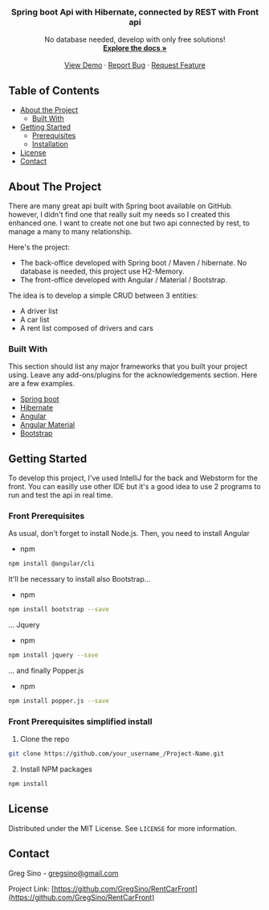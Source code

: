 
  <h3 align="center">Spring boot Api with Hibernate, connected by REST with Front api </h3>

  <p align="center">
    No database needed, develop with only free solutions!
    <br />
    <a href="https://github.com/GregSino/RentCarFront"><strong>Explore the docs »</strong></a>
    <br />
    <br />
    <a href="https://github.com/GregSino/RentCarFront">View Demo</a>
    ·
    <a href="https://github.com/GregSino/RentCarFront/issues">Report Bug</a>
    ·
    <a href="https://github.com/GregSino/RentCarFront/issues">Request Feature</a>
  </p>


<!-- TABLE OF CONTENTS -->
## Table of Contents

* [About the Project](#about-the-project)
  * [Built With](#built-with)
* [Getting Started](#getting-started)
  * [Prerequisites](#front-prerequisites)
  * [Installation](#front-prerequisites-simplified-install)
* [License](#license)
* [Contact](#contact)



<!-- ABOUT THE PROJECT -->
## About The Project


There are many great api built with Spring boot available on GitHub. however, I didn't find one that really suit my needs so I created this enhanced one. I want to create not one but two api connected by rest, to manage a many to many relationship.

Here's the project:
* The back-office developed with Spring boot / Maven / hibernate. No database is needed, this project use H2-Memory. 
* The front-office developed with Angular / Material / Bootstrap. 

The idea is to develop a simple CRUD between 3 entities:
* A driver list
* A car list
* A rent list composed of drivers and cars

### Built With
This section should list any major frameworks that you built your project using. Leave any add-ons/plugins for the acknowledgements section. Here are a few examples.
* [Spring boot](https://spring.io/)
* [Hibernate](https://hibernate.org/)
* [Angular](https://angular.io/)
* [Angular Material](https://material.angular.io/)
* [Bootstrap](https://getbootstrap.com/)



<!-- GETTING STARTED -->
## Getting Started

To develop this project, I've used IntelliJ for the back and Webstorm for the front. You can easilly use other IDE but it's a good idea to use 2 programs to run and test the api in real time.

### Front Prerequisites

As usual, don't forget to install Node.js. Then, you need to install Angular
* npm
```sh
npm install @angular/cli
```

It'll be necessary to install also Bootstrap...
* npm
```sh
npm install bootstrap --save
```

... Jquery
* npm
```sh
npm install jquery --save
```

... and finally Popper.js
* npm
```sh
npm install popper.js --save
```

### Front Prerequisites simplified install

1. Clone the repo
```sh
git clone https://github.com/your_username_/Project-Name.git
```
2. Install NPM packages
```sh
npm install
```


<!-- LICENSE -->
## License

Distributed under the MIT License. See `LICENSE` for more information.



<!-- CONTACT -->
## Contact

Greg Sino - gregsino@gmail.com

Project Link: [https://github.com/GregSino/RentCarFront](https://github.com/GregSino/RentCarFront)



